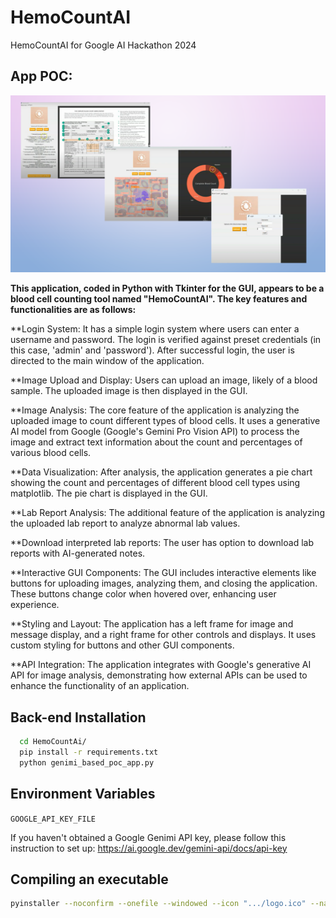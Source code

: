 # HemoCountAI
HemoCountAI for Google AI Hackathon 2024

## App POC:
![image](https://github.com/Danielpeter-99/HemoCountAI/blob/main/App-UI.png)

**This application, coded in Python with Tkinter for the GUI, appears to be a blood cell counting tool named "HemoCountAI". The key features and functionalities are as follows:**

**Login System: It has a simple login system where users can enter a username and password. The login is verified against preset credentials (in this case, 'admin' and 'password'). After successful login, the user is directed to the main window of the application.

**Image Upload and Display: Users can upload an image, likely of a blood sample. The uploaded image is then displayed in the GUI.

**Image Analysis: The core feature of the application is analyzing the uploaded image to count different types of blood cells. It uses a generative AI model from Google (Google's Gemini Pro Vision API) to process the image and extract text information about the count and percentages of various blood cells.

**Data Visualization: After analysis, the application generates a pie chart showing the count and percentages of different blood cell types using matplotlib. The pie chart is displayed in the GUI.

**Lab Report Analysis: The additional feature of the application is analyzing the uploaded lab report to analyze abnormal lab values.

**Download interpreted lab reports: The user has option to download lab reports with AI-generated notes.

**Interactive GUI Components: The GUI includes interactive elements like buttons for uploading images, analyzing them, and closing the application. These buttons change color when hovered over, enhancing user experience.

**Styling and Layout: The application has a left frame for image and message display, and a right frame for other controls and displays. It uses custom styling for buttons and other GUI components.

**API Integration: The application integrates with Google's generative AI API for image analysis, demonstrating how external APIs can be used to enhance the functionality of an application.

## Back-end Installation

```bash 
  cd HemoCountAi/
  pip install -r requirements.txt
  python genimi_based_poc_app.py
```

## Environment Variables

`GOOGLE_API_KEY_FILE`

If you haven't obtained a Google Genimi API key, please follow this instruction to set up: https://ai.google.dev/gemini-api/docs/api-key 

## Compiling an executable

```bash
pyinstaller --noconfirm --onefile --windowed --icon ".../logo.ico" --name "HemoCountAI" --add-data ".../HemoCountAI-1/.venv/Lib/site-packages/ultralytics;ultralytics/" --add-data ".../HemoCountAI-1/utils;utils/" --add-data ".../HemoCountAI-1/logo.png;."  ".../HemoCountAI-1/genimi_based_poc_app.py"
```
